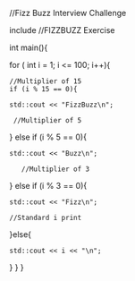 //Fizz Buzz Interview Challenge

include <iostream>
 //FIZZBUZZ Exercise

 int main(){

   for ( int i = 1; i <= 100; i++){
    
    //Multiplier of 15
    if (i % 15 == 0){
   
    std::cout << "FizzBuzz\n";
     
     //Multiplier of 5
   } else if (i % 5 == 0){

    std::cout << "Buzz\n";

       //Multiplier of 3
   } else if (i % 3 == 0){

    std::cout << "Fizz\n";

    //Standard i print
   }else{

    std::cout << i << "\n";
   }
   }
 }
